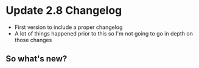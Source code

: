 # Update 2.8 Changelog

* First version to include a proper changelog
* A lot of things happened prior to this so I'm not going to go in depth on those changes

## So what's new?